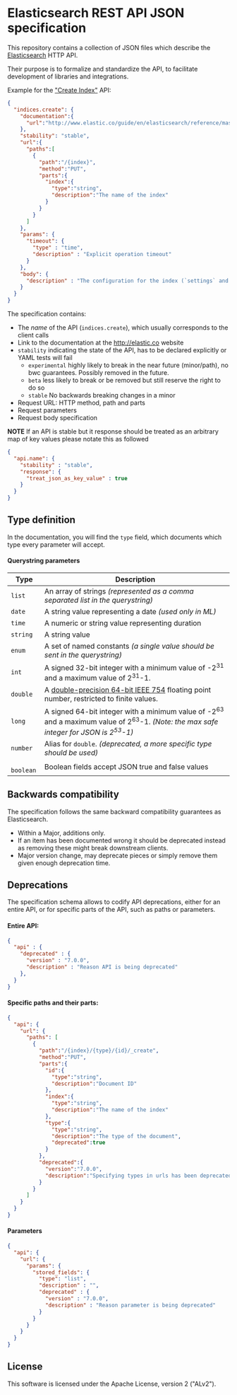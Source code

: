 # Elasticsearch REST API JSON specification

This repository contains a collection of JSON files which describe the [Elasticsearch](http://elastic.co) HTTP API.

Their purpose is to formalize and standardize the API, to facilitate development of libraries and integrations.

Example for the ["Create Index"](http://www.elastic.co/guide/en/elasticsearch/reference/master/indices-create-index.html) API:

```json
{
  "indices.create": {
    "documentation":{
      "url":"http://www.elastic.co/guide/en/elasticsearch/reference/master/indices-create-index.html"
    },
    "stability": "stable",
    "url":{
      "paths":[
        {
          "path":"/{index}",
          "method":"PUT",
          "parts":{
            "index":{
              "type":"string",
              "description":"The name of the index"
            }
          }
        }
      ]
    },
    "params": {
      "timeout": {
        "type" : "time",
        "description" : "Explicit operation timeout"
      }
    },
    "body": {
      "description" : "The configuration for the index (`settings` and `mappings`)"
    }
  }
}
```

The specification contains:

* The _name_ of the API (`indices.create`), which usually corresponds to the client calls
* Link to the documentation at the <http://elastic.co> website
* `stability` indicating the state of the API, has to be declared explicitly or YAML tests will fail
    * `experimental` highly likely to break in the near future (minor/path), no bwc guarantees.
    Possibly removed in the future.
    * `beta` less likely to break or be removed but still reserve the right to do so
    * `stable` No backwards breaking changes in a minor
* Request URL: HTTP method, path and parts
* Request parameters
* Request body specification

**NOTE**
If an API is stable but it response should be treated as an arbitrary map of key values please notate this as followed

```json
{
  "api.name": {
    "stability" : "stable",
    "response": {
      "treat_json_as_key_value" : true
    }
  }
}
```

## Type definition
In the documentation, you will find the `type` field, which documents which type every parameter will accept.

#### Querystring parameters
| Type  | Description  |
|---|---|
| `list`  | An array of strings *(represented as a comma separated list in the querystring)* |
| `date` | A string value representing a date *(used only in ML)*   |
| `time` | A numeric or string value representing duration |
| `string` | A string value  |
| `enum` | A set of named constants *(a single value should be sent in the querystring)*  |
| `int` | A signed 32-bit integer with a minimum value of -2<sup>31</sup> and a maximum value of 2<sup>31</sup>-1.  |
| `double` | A [double-precision 64-bit IEEE 754](https://en.wikipedia.org/wiki/Floating-point_arithmetic) floating point number, restricted to finite values.  |
| `long` | A signed 64-bit integer with a minimum value of -2<sup>63</sup> and a maximum value of 2<sup>63</sup>-1. *(Note: the max safe integer for JSON is 2<sup>53</sup>-1)* |
| `number` | Alias for `double`. *(deprecated, a more specific type should be used)*  |
| ` boolean` | Boolean fields accept JSON true and false values  |

## Backwards compatibility

The specification follows the same backward compatibility guarantees as Elasticsearch.

- Within a Major, additions only.
- If an item has been documented wrong it should be deprecated instead as removing these might break downstream clients.
- Major version change, may deprecate pieces or simply remove them given enough deprecation time.

## Deprecations

The specification schema allows to codify API deprecations, either for an entire API, or for specific parts of the API, such as paths or parameters.

#### Entire API:

```json
{
  "api" : {
    "deprecated" : {
      "version" : "7.0.0",
      "description" : "Reason API is being deprecated"
    },
  }
}
```

#### Specific paths and their parts:

```json
{
  "api": {
    "url": {
      "paths": [
        {
          "path":"/{index}/{type}/{id}/_create",
          "method":"PUT",
          "parts":{
            "id":{
              "type":"string",
              "description":"Document ID"
            },
            "index":{
              "type":"string",
              "description":"The name of the index"
            },
            "type":{
              "type":"string",
              "description":"The type of the document",
              "deprecated":true
            }
          },
          "deprecated":{
            "version":"7.0.0",
            "description":"Specifying types in urls has been deprecated"
          }
        }
      ]
    }
  }
}
```

#### Parameters

```json
{
  "api": {
    "url": {
      "params": {
        "stored_fields": {
          "type": "list",
          "description" : "",
          "deprecated" : {
            "version" : "7.0.0",
            "description" : "Reason parameter is being deprecated"
          }
        }
      }
    }
  }
}
```

## License

This software is licensed under the Apache License, version 2 ("ALv2").
